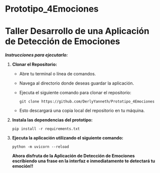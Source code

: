 # Prototipo_4Emociones
# Taller Desarrollo de una Aplicación de Detección de Emociones

***Instrucciones para ejecutarlo:***

1. **Clonar el Repositorio:**

   - Abre tu terminal o línea de comandos.
   - Navega al directorio donde deseas guardar la aplicación.
   - Ejecuta el siguiente comando para clonar el repositorio:

     ```
     git clone https://github.com/DerlyYanneth/Prototipo_4Emociones
     ```

   - Esto descargará una copia local del repositorio en tu máquina.

2. **Instala las dependencias del prototipo:**
     ```
     pip install -r requirements.txt
     ```
3. **Ejecuta la aplicación utilizando el siguiente comando:**
   ```
   python -m uvicorn --reload
    ```
   **Ahora disfruta de la Aplicación de Detección de Emociones escribiendo una frase en la interfaz e inmediatamente te detectará tu emoción!!**
